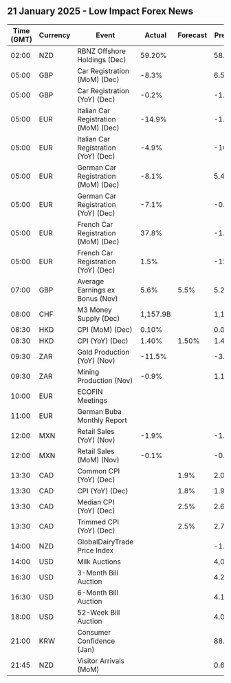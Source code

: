 ## 21 January 2025 - Low Impact Forex News

| Time (GMT) | Currency | Event | Actual | Forecast | Previous |
|------|----------|-------|--------|----------|----------|
| 02:00 | NZD | RBNZ Offshore Holdings (Dec) | 59.20% |  | 58.60% |
| 05:00 | GBP | Car Registration (MoM) (Dec) | -8.3% |  | 6.5% |
| 05:00 | GBP | Car Registration (YoY) (Dec) | -0.2% |  | -1.9% |
| 05:00 | EUR | Italian Car Registration (MoM) (Dec) | -14.9% |  | -1.8% |
| 05:00 | EUR | Italian Car Registration (YoY) (Dec) | -4.9% |  | -10.8% |
| 05:00 | EUR | German Car Registration (MoM) (Dec) | -8.1% |  | 5.4% |
| 05:00 | EUR | German Car Registration (YoY) (Dec) | -7.1% |  | -0.5% |
| 05:00 | EUR | French Car Registration (MoM) (Dec) | 37.8% |  | -1.6% |
| 05:00 | EUR | French Car Registration (YoY) (Dec) | 1.5% |  | -12.7% |
| 07:00 | GBP | Average Earnings ex Bonus (Nov) | 5.6% | 5.5% | 5.2% |
| 08:00 | CHF | M3 Money Supply (Dec) | 1,157.9B |  | 1,155.6B |
| 08:30 | HKD | CPI (MoM) (Dec) | 0.10% |  | 0.00% |
| 08:30 | HKD | CPI (YoY) (Dec) | 1.40% | 1.50% | 1.40% |
| 09:30 | ZAR | Gold Production (YoY) (Nov) | -11.5% |  | -3.4% |
| 09:30 | ZAR | Mining Production (Nov) | -0.9% |  | 1.1% |
| 10:00 | EUR | ECOFIN Meetings |  |  |  |
| 11:00 | EUR | German Buba Monthly Report |  |  |  |
| 12:00 | MXN | Retail Sales (YoY) (Nov) | -1.9% |  | -1.2% |
| 12:00 | MXN | Retail Sales (MoM) (Nov) | -0.1% |  | -0.3% |
| 13:30 | CAD | Common CPI (YoY) (Dec) |  | 1.9% | 2.0% |
| 13:30 | CAD | CPI (YoY) (Dec) |  | 1.8% | 1.9% |
| 13:30 | CAD | Median CPI (YoY) (Dec) |  | 2.5% | 2.6% |
| 13:30 | CAD | Trimmed CPI (YoY) (Dec) |  | 2.5% | 2.7% |
| 14:00 | NZD | GlobalDairyTrade Price Index |  |  | -1.4% |
| 14:00 | USD | Milk Auctions |  |  | 4,029.0 |
| 16:30 | USD | 3-Month Bill Auction |  |  | 4.225% |
| 16:30 | USD | 6-Month Bill Auction |  |  | 4.180% |
| 18:00 | USD | 52-Week Bill Auction |  |  | 4.070% |
| 21:00 | KRW | Consumer Confidence (Jan) |  |  | 88.4 |
| 21:45 | NZD | Visitor Arrivals (MoM) |  |  | 0.6% |
